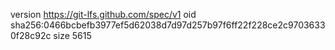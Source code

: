 version https://git-lfs.github.com/spec/v1
oid sha256:0466bcbefb3977ef5d62038d7d97d257b97f6ff22f228ce2c97036330f28c92c
size 5615
